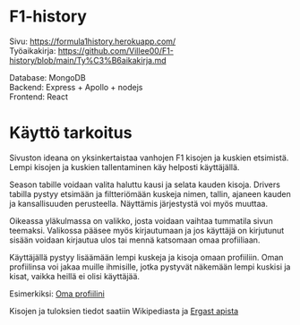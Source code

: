 # F1-history

Sivu: https://formula1history.herokuapp.com/ <br/>
Työaikakirja: https://github.com/Villee00/F1-history/blob/main/Ty%C3%B6aikakirja.md 

Database: MongoDB <br/>
Backend: Express + Apollo + nodejs <br/>
Frontend: React <br/>

# Käyttö tarkoitus
Sivuston ideana on yksinkertaistaa vanhojen F1 kisojen ja kuskien etsimistä. Lempi kisojen ja kuskien tallentaminen käy helposti käyttäjällä.

Season tabille voidaan valita haluttu kausi ja selata kauden kisoja. 
Drivers tabilla pystyy etsimään ja filtteriömään kuskeja nimen, tallin, ajaneen kauden ja kansallisuuden perusteella. Näyttämis järjestystä voi myös muuttaa.

Oikeassa yläkulmassa on valikko, josta voidaan vaihtaa tummatila sivun teemaksi. Valikossa pääsee myös kirjautumaan ja jos käyttäjä on kirjutunut sisään voidaan kirjautua ulos tai mennä katsomaan omaa profiiliaan. 

Käyttäjällä pystyy lisäämään lempi kuskeja ja kisoja omaan profiiliin. Oman profiilinsa voi jakaa muille ihmisille, jotka pystyvät näkemään lempi kuskisi ja kisat, vaikka heillä ei olisi käyttäjää.

Esimerkiksi: [Oma profiilini](https://formula1history.herokuapp.com/ville "Oma profiilini")

Kisojen ja tuloksien tiedot saatiin Wikipediasta ja [Ergast apista](https://ergast.com/mrd/ "Ergast apista")
